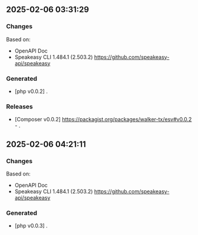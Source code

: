 

## 2025-02-06 03:31:29
### Changes
Based on:
- OpenAPI Doc  
- Speakeasy CLI 1.484.1 (2.503.2) https://github.com/speakeasy-api/speakeasy
### Generated
- [php v0.0.2] .
### Releases
- [Composer v0.0.2] https://packagist.org/packages/walker-tx/esv#v0.0.2 - .

## 2025-02-06 04:21:11
### Changes
Based on:
- OpenAPI Doc  
- Speakeasy CLI 1.484.1 (2.503.2) https://github.com/speakeasy-api/speakeasy
### Generated
- [php v0.0.3] .